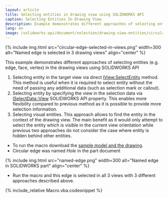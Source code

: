 ```yaml
---
layout: article
title: Selecting entities in drawing view using SOLIDWORKS API
caption: Selecting Entities In Drawing View
description: Example demonstrates different approaches of selecting entities (e.g. edge, face, vertex) in the drawing views
lang: en
image: /solidworks-api/document/selection/drawing-view-entities/circular-edge-selected-in-views.png
---
```

{% include img.html src="circular-edge-selected-in-views.png" width=300 alt="Named edge is selected in 3 drawing views" align="center" %}

This example demonstrates different approaches of selecting entities (e.g. edge, face, vertex) in the drawing views using SOLIDWORKS API

1. Selecting entity in the target view via direct [IView:SelectEntity](http://help.solidworks.com/2012/english/api/sldworksapi/SolidWorks.Interop.sldworks~SolidWorks.Interop.sldworks.IView~SelectEntity.html) method. This method is useful when it is required to select entity without the need of passing any additional data (such as selection mark or callout).
1. Selecting entity by specifying the view in the selection data via [ISelectData::View](http://help.solidworks.com/2012/english/api/sldworksapi/SolidWorks.Interop.sldworks~SolidWorks.Interop.sldworks.ISelectData~View.html) SOLIDWORKS API property. This enables more flexibility compared to previous method as it is possible to provide more selection information.
1. Selecting visual entities. This approach allows to find the entity in the context of the drawing view. The main benefit as it would only attempt to select the entity which is visible in the current view orientation while previous two approaches do not consider the case where entity is hidden behind other entities.

* To run the macro download the [sample model and the drawing](plate-with-hole.zip).
* Circular edge was named *Hole* in the part document

{% include img.html src="named-edge.png" width=300 alt="Named edge in SOLIDWORKS part" align="center" %}

* Run the macro and this edge is selected in all 3 views with 3 different approaches described above.

{% include_relative Macro.vba.codesnippet %}
